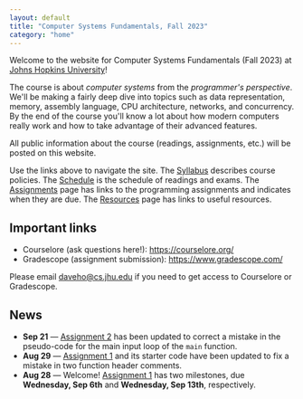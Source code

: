 ```yaml
---
layout: default
title: "Computer Systems Fundamentals, Fall 2023"
category: "home"
---
```


Welcome to the website for Computer Systems Fundamentals (Fall 2023)
at <a href="https://www.jhu.edu/">Johns Hopkins University</a>!

The course is about *computer systems* from the *programmer's
perspective*.  We'll be making a fairly deep dive into topics such
as data representation, memory, assembly language, CPU architecture,
networks, and concurrency.  By the end of the course you'll know a lot
about how modern computers really work and how to take advantage of
their advanced features.

All public information about the course (readings, assignments, etc.) will
be posted on this website.

Use the links above to navigate the site.  The [Syllabus](syllabus.html)
describes course policies. The [Schedule](schedule.html) is the schedule
of readings and exams.  The [Assignments](assignments.html) page has
links to the programming assignments and indicates when they are due.
The [Resources](resources.html) page has links to useful resources.

## Important links

* Courselore (ask questions here!): <https://courselore.org/>
* Gradescope (assignment submission): <https://www.gradescope.com/>

Please email <daveho@cs.jhu.edu> if you need to get access to Courselore or
Gradescope.

## News

* **Sep 21** — [Assignment 2](assign/assign02.html) has been updated to correct
  a mistake in the pseudo-code for the main input loop of the `main`
  function.
* **Aug 29** — [Assignment 1](assign/assign01.html) and its starter code have
  been updated to fix a mistake in two function header comments.
* **Aug 28** — Welcome! [Assignment 1](assign/assign01.html) has two milestones,
  due **Wednesday, Sep 6th** and **Wednesday, Sep 13th**, respectively.
